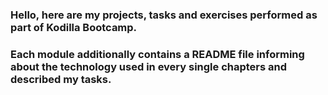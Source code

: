 ### Hello, here are my projects, tasks and exercises performed as part of Kodilla Bootcamp.

### Each module additionally contains a README file informing about the technology used in every single chapters and described my tasks.
